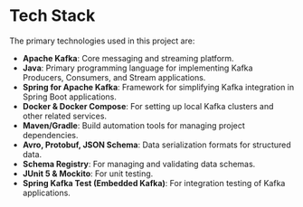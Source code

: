 # Tech Stack

The primary technologies used in this project are:

- **Apache Kafka**: Core messaging and streaming platform.
- **Java**: Primary programming language for implementing Kafka Producers, Consumers, and Stream applications.
- **Spring for Apache Kafka**: Framework for simplifying Kafka integration in Spring Boot applications.
- **Docker & Docker Compose**: For setting up local Kafka clusters and other related services.
- **Maven/Gradle**: Build automation tools for managing project dependencies.
- **Avro, Protobuf, JSON Schema**: Data serialization formats for structured data.
- **Schema Registry**: For managing and validating data schemas.
- **JUnit 5 & Mockito**: For unit testing.
- **Spring Kafka Test (Embedded Kafka)**: For integration testing of Kafka applications.